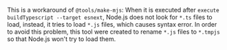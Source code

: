 This is a workaround of `@tools/make-mjs`: When it is executed after `execute buildTypescript --target esnext`, Node.js does not look for `*.ts` files to load, instead, it tries to load `*.js` files, which causes syntax error. In order to avoid this problem, this tool were created to rename `*.js` files to `*.tmpjs` so that Node.js won't try to load them.
